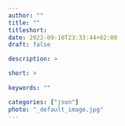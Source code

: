 ```yaml
---
author: ""
title: ""
titleshort:
date: 2022-09-10T23:33:44+02:00
draft: false

description: >

short: >
    
keywords: ""

categories: ["json"]
photo: "_default_image.jpg"
---
```



